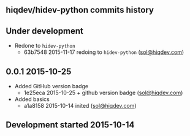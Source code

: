 hiqdev/hidev-python commits history
-----------------------------------

## Under development

- Redone to `hidev-python`
    - 63b7548 2015-11-17 redoing to `hidev-python` (sol@hiqdev.com)

## 0.0.1 2015-10-25

- Added GitHub version badge
    - 1e25eca 2015-10-25 + github version badge (sol@hiqdev.com)
- Added basics
    - a1a8158 2015-10-14 inited (sol@hiqdev.com)

## Development started 2015-10-14


